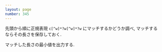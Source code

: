 ```yaml
---
layout: page
number: 345
---
```

先頭から順に正規表現 `c[^w]*?w[^w]*?w` にマッチするかどうか調べ, マッチするならその長さを保存しておく.

マッチした長さの最小値を出力する.
